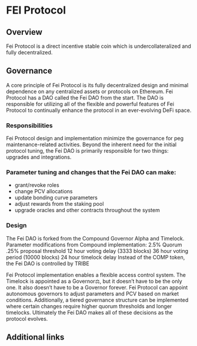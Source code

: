 # FEI Protocol

## Overview
Fei Protocol is a direct incentive stable coin which is undercollateralized and fully decentralized.

## Governance
A core principle of Fei Protocol is its fully decentralized design and minimal dependence on any centralized assets or protocols on Ethereum. Fei Protocol has a DAO called the Fei DAO from the start. The DAO is responsible for utilizing all of the flexible and powerful features of Fei Protocol to continually enhance the protocol in an ever-evolving DeFi space.

### Responsibilities
Fei Protocol design and implementation minimize the governance for peg maintenance-related activities. Beyond the inherent need for the initial protocol tuning, the Fei DAO is primarily responsible for two things: upgrades and integrations.

### Parameter tuning and changes that the Fei DAO can make:

- grant/revoke roles
- change PCV allocations
- update bonding curve parameters
- adjust rewards from the staking pool
- upgrade oracles and other contracts throughout the system
### Design
The Fei DAO is forked from the Compound Governor Alpha and Timelock. Parameter modifications from Compound implementation: 2.5% Quorum .25% proposal threshold 12 hour voting delay (3333 blocks) 36 hour voting period (10000 blocks) 24 hour timelock delay Instead of the COMP token, the Fei DAO is controlled by TRIBE

Fei Protocol implementation enables a flexible access control system. The Timelock is appointed as a Governor⚖️, but it doesn’t have to be the only one. It also doesn’t have to be a Governor forever. Fei Protocol can appoint autonomous governors to adjust parameters and PCV based on market conditions. Additionally, a tiered governance structure can be implemented where certain changes require higher quorum thresholds and longer timelocks. Ultimately the Fei DAO makes all of these decisions as the protocol evolves.

## Additional links